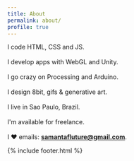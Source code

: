```yaml
---
title: About
permalink: about/
profile: true
---
```


I code HTML, CSS and JS.</br></br>
I develop apps with WebGL and Unity.</br></br>
I go crazy on Processing and Arduino.</br></br>
I design 8bit, gifs & generative art.</br></br>
I live in Sao Paulo, Brazil.</br></br>
I'm available for freelance.</br></br>
I ♥ emails: <b>samantafluture@gmail.com</b>.</br>

{% include footer.html %}
